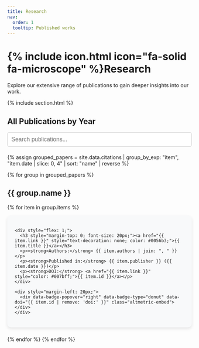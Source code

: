 ```yaml
---
title: Research
nav:
  order: 1
  tooltip: Published works
---
```


# {% include icon.html icon="fa-solid fa-microscope" %}Research

Explore our extensive range of publications to gain deeper insights into our work. 

{% include section.html %}

## All Publications by Year

<!-- ✅ Updated site-wide search functionality -->
<div style="margin-bottom: 20px;">
  <input type="text" id="search-box" placeholder="Search publications..." 
         style="width: 100%; padding: 10px; font-size: 16px; border: 1px solid #ccc; border-radius: 5px;">
</div>

<div id="publications-list">
  {% assign grouped_papers = site.data.citations | group_by_exp: "item", "item.date | slice: 0, 4" | sort: "name" | reverse %}

  {% for group in grouped_papers %}
  <h2 class="year-header">{{ group.name }}</h2>

  {% for item in group.items %}
  <div class="searchable-item" style="background: #f8f9fa; padding: 20px; border-radius: 10px; box-shadow: 0px 4px 8px rgba(0,0,0,0.1); margin-bottom: 24px; display: flex; justify-content: space-between; align-items: center;">
    
    <div style="flex: 1;">
      <h3 style="margin-top: 0; font-size: 20px;"><a href="{{ item.link }}" style="text-decoration: none; color: #0056b3;">{{ item.title }}</a></h3>
      <p><strong>Authors:</strong> {{ item.authors | join: ", " }}</p>
      <p><strong>Published in:</strong> {{ item.publisher }} ({{ item.date }})</p>
      <p><strong>DOI:</strong> <a href="{{ item.link }}" style="color: #007bff;">{{ item.id }}</a></p>
    </div>

    <div style="margin-left: 20px;">
      <div data-badge-popover="right" data-badge-type="donut" data-doi="{{ item.id | remove: 'doi:' }}" class="altmetric-embed"></div>
    </div>

  </div>
  {% endfor %}
  {% endfor %}
</div>

<script async src="https://d1bxh8uas1mnw7.cloudfront.net/assets/embed.js"></script>

<!-- 🔍 Updated JavaScript for Full-Page Search -->
<script>
document.addEventListener("DOMContentLoaded", function () {
    let searchBox = document.getElementById("search-box");
    let items = document.querySelectorAll(".searchable-item");
    let yearHeaders = document.querySelectorAll(".year-header");

    if (!searchBox || !items.length) {
        console.error("Search box or items not found.");
        return;
    }

    searchBox.addEventListener("input", function () {
        let query = searchBox.value.toLowerCase().trim();
        let hasResults = false;

        items.forEach(item => {
            let textContent = item.innerText.toLowerCase();
            if (textContent.includes(query)) {
                item.style.display = "flex";
                hasResults = true;
            } else {
                item.style.display = "none";
            }
        });

        // Hide year headers if they have no visible publications
        yearHeaders.forEach(header => {
            let nextElements = [];
            let nextSibling = header.nextElementSibling;
            while (nextSibling && nextSibling.classList.contains("searchable-item")) {
                nextElements.push(nextSibling);
                nextSibling = nextSibling.nextElementSibling;
            }
            let visibleItems = nextElements.filter(item => item.style.display === "flex");
            header.style.display = visibleItems.length ? "block" : "none";
        });

        if (!hasResults) {
            console.warn("No matching results found.");
        }
    });
});
</script>
